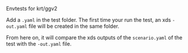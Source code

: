 Envtests for krt/ggv2

Add a `.yaml` in the test folder.
The first time your run the test, an xds `-out.yaml` file will be created in the same folder.

From here on, it will compare the xds outputs of the `scenario.yaml` of the test with the `-out.yaml` file.